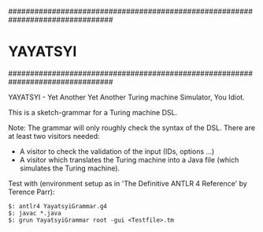 ################################################################################
# YAYATSYI                                                                      #
################################################################################

YAYATSYI - Yet Another Yet Another Turing machine Simulator, You Idiot.

This is a sketch-grammar for a Turing machine DSL.

Note: The grammar will only roughly check the syntax of the DSL. There are at least two visitors needed:
  + A visitor to check the validation of the input (IDs, options ...)
  + A visitor which translates the Turing machine into a Java file (which simulates the Turing machine).
  
Test with (environment setup as in 'The Definitive ANTLR 4 Reference' by Terence Parr):
``` 
$: antlr4 YayatsyiGrammar.g4
$: javac *.java
$: grun YayatsyiGrammar root -gui <Testfile>.tm
```